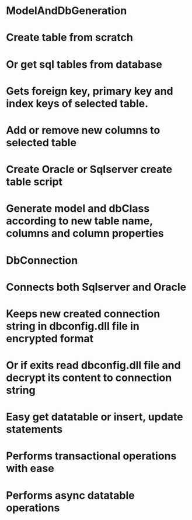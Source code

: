 # ModelAndDbGeneration
# Create table from scratch 
# Or get sql tables from database
# Gets foreign key, primary key and index keys of selected table.
# Add or remove new columns to selected table
# Create Oracle or Sqlserver create table script
# Generate model and dbClass according to new table name, columns and column properties
#
# ################################################################
#
# DbConnection 
# Connects both Sqlserver and Oracle
# Keeps new created connection string in dbconfig.dll file in encrypted format
# Or if exits read dbconfig.dll file and decrypt its content to connection string
# Easy get datatable or insert, update statements
# Performs transactional operations with ease
# Performs async datatable operations
